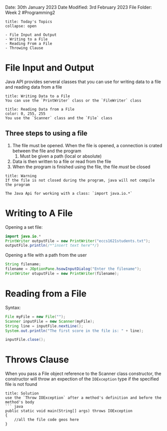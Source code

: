 Date: 30th January 2023
Date Modified: 3rd February 2023
File Folder: Week 2
#Programming2 

```ad-abstract
title: Today's Topics
collapse: open

- File Input and Output
- Writing to a File
- Reading From a File
- Throwing Clause

```


# File Input and Output

Java API provides serveral classes that you can use for writing data to a file and reading data from a file

```ad-question
title: Writing Data to a File
You can use the `PrintWriter` class or the `FileWriter` class
```

```ad-question
title: Reading Data from a File
color: 0, 255, 255
You use the `Scanner` class and the `File` class
```

## Three steps to using a file

1. The file must be opened. When the file is opened, a connection is crated between the file and the program
	1. Must be given a path (local or absolute)
2. Data is then written to a file or read from the file
3. When the program is finished using the file, the file *must* be closed

```ad-danger
title: Warning
If the file is not closed during the program, java will not compile the program
```

```ad-info
The Java Api for working with a class: `import java.io.*`
```

# Writing to A File

Opening a set file:
```java
import java.io.*
PrintWriter outputFile = new PrintWriter("eccs1621students.txt");
outputFile.println(/*"insert text here"*/)
```

Opening a file with a path from the user

```java
String filename;
filename = JOptionPane.hsowInputDialog("Enter the filename");
PrintWriter otuputFile = new PrintWriter(filename);
```

# Reading from a File

Syntax:
```java
File myFile = new File("");
Scanner inputFile = new Scanner(myFile);
String line = inputFile.nextLine();
System.out.println("The first score in the file is: " + line);

inputFile.close();
```

# Throws Clause

When you pass a File object reference to the Scanner class constructor, the constructor will throw an expection of the `IOException` type if the specified file is not found

```ad-check
title: Solution
use the `Throw IOException` after a method's definition and before the method's body
``` java
public static void main(String[] args) throws IOException
{
	//all the file code geos here
}
```






